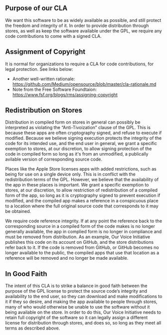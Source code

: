 
## Purpose of our CLA

We want this software to be as widely available as possible, and still protect the freedom and integrity of it. In order to provide distribution through stores, as well as keep the software available under the GPL, we require any code contributions to come with a signed CLA.

## Assignment of Copyright

It is normal for organizations to require a CLA for code contributions, for legal protection. See links below:
* Another well-written rationale: https://github.com/Medium/opensource/blob/master/cla-rationale.md
* Note from the Free Software Foundtaion: https://www.fsf.org/blogs/rms/assigning-copyright

## Redistribution on Stores

Distribution in compiled form on stores in general can possibly be interpreted as violating the “Anti-Tivoization” clause of the GPL. This is because these apps are often cryptography signed, and refuse to execute if modified. Because we believe signing execution protects the integrity of the code for its intended use, and the end user in general, we grant a specific exemption to stores, at our discretion, to allow signing protection of the code in compiled form so long as it's from an unmodified, a publically avilable version of corresponding source code.

Places like the Apple Store licenses apps with added restrictions, such as being for use on a single device only. This is in conflict with the redistribution terms of the GPL. However, we believe that the availability of the app in these places is important. We grant a specific exemption to stores, at our discretion, to allow restriction of redistribution of a compiled form of the app, so long as it is cryptography signed to prevent execution if modified, and the compiled app makes a reference in a conspicuous place to a location where the full original source code that corresponds to it may be obtained.

We require code reference integrity. If at any point the reference back to the corresponding source in a compiled form of the code makes is no longer generally available, the app in complied form is no longer in compliance and must be removed from distribution. As an example, Our Voice Initiative publishes this code on its account on GitHub, and the store distributions refer back to it. If the code is removed from GitHub, or GitHub becomes no longer available to the public, the compiled apps that use that location as a reference will be removed and no longer be made available.

## In Good Faith

The intent of this CLA is to strike a balance in good faith between the purpose of the GPL license to protect the source code’s integrity and availability to the end user, so they can download and make modifications to it if they so desire, and making the app available to people through stores, many of who would otherwise be unable to use the software without it being available on the store. In order to do this, Our Voice Initiative needs to retain full copyright of the software so it can legally assign a different license for distribution through stores, and does so, so long as they meet all terms as described above.



